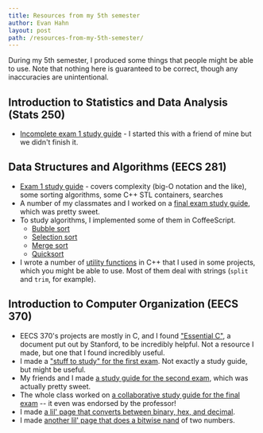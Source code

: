 ```yaml
---
title: Resources from my 5th semester
author: Evan Hahn
layout: post
path: /resources-from-my-5th-semester/
---
```


During my 5th semester, I produced some things that people might be able to use. Note that nothing here is guaranteed to be correct, though any inaccuracies are unintentional.

## Introduction to Statistics and Data Analysis (Stats 250)

- [Incomplete exam 1 study guide](https://evanhahn.com/wp-content/uploads/2012/10/Stats250exam1studyguide.html) - I started this with a friend of mine but we didn't finish it.

## Data Structures and Algorithms (EECS 281)

- [Exam 1 study guide](/wp-content/uploads/2012/10/eecs281exam1.txt) - covers complexity (big-O notation and the like), some sorting algorithms, some C++ STL containers, searches
- A number of my classmates and I worked on a [final exam study guide](https://docs.google.com/document/d/1yckyobmm251vll-lKJrNAba8SYnBCcKPSxU27QCh3-Q/edit), which was pretty sweet.
- To study algorithms, I implemented some of them in CoffeeScript.
  - [Bubble sort](https://gist.github.com/3855313)
  - [Selection sort](https://gist.github.com/3869977)
  - [Merge sort](https://gist.github.com/3870128)
  - [Quicksort](https://gist.github.com/3874172)
- I wrote a number of [utility functions](https://gist.github.com/4366909) in C++ that I used in some projects, which you might be able to use. Most of them deal with strings (`split` and `trim`, for example).

## Introduction to Computer Organization (EECS 370)

- EECS 370's projects are mostly in C, and I found ["Essential C"](http://cslibrary.stanford.edu/101/EssentialC.pdf), a document put out by Stanford, to be incredibly helpful. Not a resource I made, but one that I found incredibly useful.
- I made a ["stuff to study" for the first exam](https://evanhahn.com/wp-content/uploads/2012/10/EECS_370_exam_1.txt). Not exactly a study guide, but might be useful.
- My friends and I made [a study guide for the second exam](https://evanhahn.com/wp-content/uploads/2012/10/EECS-370-exam-2-study-guide.txt), which was actually pretty sweet.
- The whole class worked on [a collaborative study guide for the final exam](https://docs.google.com/document/d/1NPRMsU-5pi0gF0q5MXDzUwK-MUiexzRXgiafZITxU2w/edit) -- it even was endorsed by the professor!
- I made [a lil' page that converts between binary, hex, and decimal](https://evanhahn.com/tape/lil/base_convert.php).
- I made [another lil' page that does a bitwise nand](https://evanhahn.com/tape/lil/bitwise_nand.php) of two numbers.
